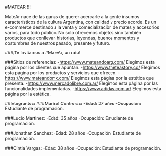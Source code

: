 #MATEAR !!!  

MateAr nace de las ganas de querer acercarle a la gente insumos característicos de la cultura Argentina, con calidad y precio acorde. 
Es un e-commerce destinado a la venta y comecializaciòn de mates y accesorios varios, para todo público. 
No solo ofrecemos objetos sino también productos que conllevan historias, leyendas, buenos momentos y costumbres de nuestros pasado, presente y futuro.

###¡Te invitamos a #MateAr, un rato!


###Sitios de referencias:
-https://www.mateandoarg.com/ Elegimos esta página por los clientes que apuntan.
-https://www.theteastory.co/ Elegimos esta página por los productos y servicios que ofrecen.
-https://www.mateandomx.com/ Elegimos esta página por la estética que presenta.
-https://www.mercadolibre.com.ar/ Elegimos esta página por las funcionalidades implementadas.
-https://www.adidas.com.ar/ Elegimos esta página por la estética.

##Integrantes:
###Marisol Contreras:
-Edad: 27 años
-Ocupación: Estudiante de programación.

###Lucio Martinez:
-Edad: 35 años
-Ocupación: Estudiante de programación.

###Jonathan Sanchez:
-Edad: 28 años
-Ocupación: Estudiante de programación.

###Cintia Vargas:
-Edad: 38 años
-Ocupación: Estudiante de programación.